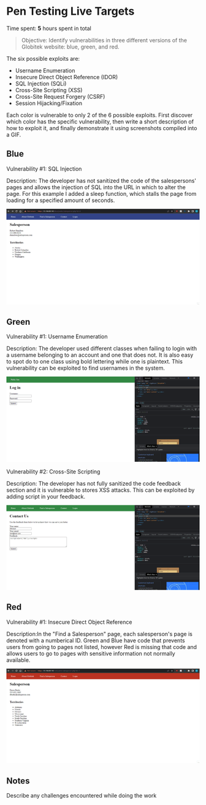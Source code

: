 # Pen Testing Live Targets

Time spent: **5** hours spent in total

> Objective: Identify vulnerabilities in three different versions of the Globitek website: blue, green, and red.

The six possible exploits are:

* Username Enumeration
* Insecure Direct Object Reference (IDOR)
* SQL Injection (SQLi)
* Cross-Site Scripting (XSS)
* Cross-Site Request Forgery (CSRF)
* Session Hijacking/Fixation

Each color is vulnerable to only 2 of the 6 possible exploits. First discover which color has the specific vulnerability, then write a short description of how to exploit it, and finally demonstrate it using screenshots compiled into a GIF.

## Blue

Vulnerability #1: SQL Injection

Description: The developer has not sanitized the code of the salespersons' pages and allows the injection of SQL into the URL in which to alter the page. For this example I added a sleep function, which stalls the page from loading for a specified amount of seconds.

<img src="blueSQL.gif">


## Green

Vulnerability #1: Username Enumeration

Description: The developer used different classes when failing to login with a username belonging to an account and one that does not. It is also easy to spot do to one class using bold lettering while one is plaintext. This vulnerability can be exploited to find usernames in the system.

<img src="greenenumeration.gif">

Vulnerability #2: Cross-Site Scripting

Description: The developer has not fully sanitized the code feedback section and it is vulnerable to stores XSS attacks. This can be exploited by adding script in your feedback.

<img src="greenXSS.gif">


## Red

Vulnerability #1: Insecure Direct Object Reference

Description:In the "Find a Salesperson" page, each salesperson's page is denoted with a numberical ID. Green and Blue have code that prevents users from going to pages not listed, however Red is missing that code and allows users to go to pages with sensitive information not normally available. 

<img src="redIDOR.gif">


## Notes

Describe any challenges encountered while doing the work
